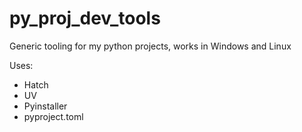 # py_proj_dev_tools
Generic tooling for my python projects, works in Windows and Linux

Uses:
* Hatch
* UV
* Pyinstaller
* pyproject.toml
